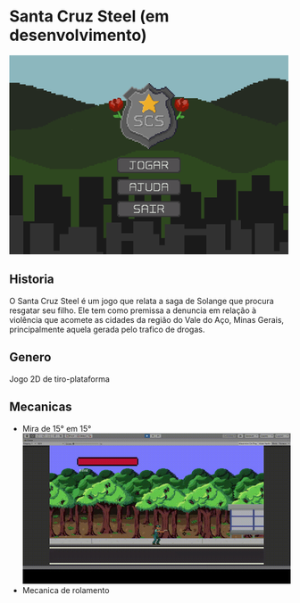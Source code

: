 # Santa Cruz Steel (em desenvolvimento)

<img src="../../images/MenuSCS.PNG" width=500px/>

## Historia

O Santa Cruz Steel é um jogo que relata a saga de Solange que procura resgatar seu filho. Ele tem como premissa a denuncia em relação à violência que acomete as cidades da região do Vale do Aço, Minas Gerais, principalmente aquela gerada pelo trafico de drogas. 

## Genero

Jogo 2D de tiro-plataforma

## Mecanicas

- Mira de 15° em 15°
![](Gifs/SCSAim.gif)
- Mecanica de rolamento


